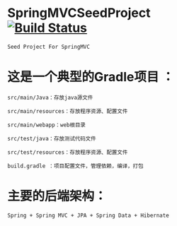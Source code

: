 # SpringMVCSeedProject [![Build Status](https://travis-ci.org/izhangzhihao/SpringMVCSeedProject.svg?branch=master)](https://travis-ci.org/izhangzhihao/SpringMVCSeedProject)

    Seed Project For SpringMVC

# 这是一个典型的Gradle项目 ：

    src/main/Java：存放java源文件

    src/main/resources：存放程序资源、配置文件

    src/main/webapp：web根目录

    src/test/java：存放测试代码文件

    src/test/resources：存放程序资源、配置文件

    build.gradle ：项目配置文件，管理依赖，编译，打包

# 主要的后端架构：
    Spring + Spring MVC + JPA + Spring Data + Hibernate

